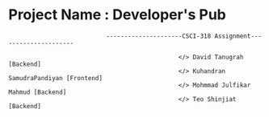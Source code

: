 # Project Name : Developer's Pub
                               ---------------------CSCI-318 Assignment---------------------
                                                          
                                                   </> David Tanugrah [Backend]
                                                   </> Kuhandran SamudraPandiyan [Frontend]
                                                   </> Mohmmad Julfikar Mahmud [Backend]
                                                   </> Teo Shinjiat [Backend]
